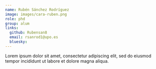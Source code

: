 ```yaml
---
name: Rubén Sánchez Rodríguez
image: images/cara-ruben.png
role: phd
group: alum
links:
  github: Rubensan8
  email: rsanrod1@upo.es
  bluesky:
---
```

Lorem ipsum dolor sit amet, consectetur adipiscing elit, sed do eiusmod tempor incididunt ut labore et dolore magna aliqua.
